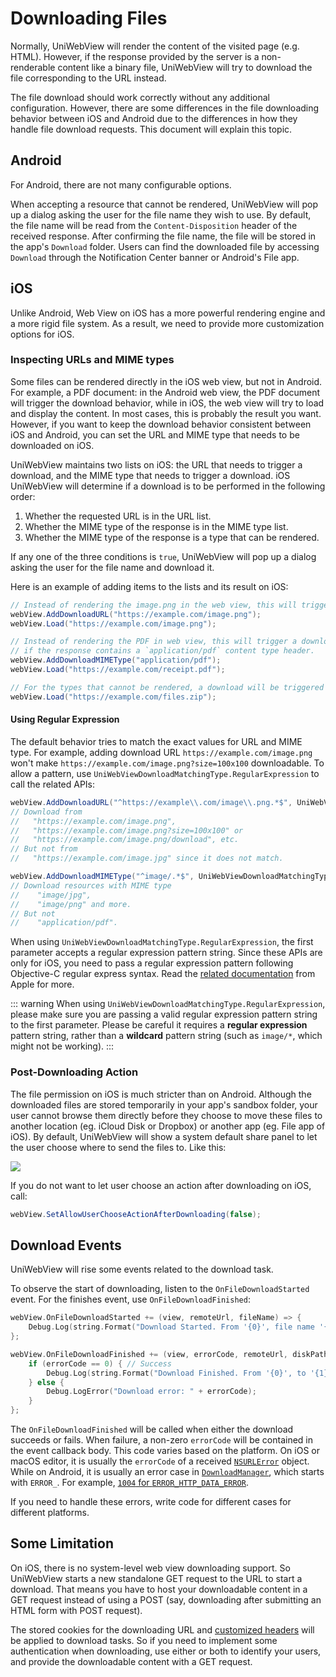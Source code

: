 # Downloading Files

Normally, UniWebView will render the content of the visited page (e.g. HTML). However, if the response provided by the server is a non-renderable content like a binary file, UniWebView will try to download the file corresponding to the URL instead.

The file download should work correctly without any additional configuration. However, there are some differences in the file downloading behavior between iOS and Android due to the differences in how they handle file download requests. This document will explain this topic.

## Android

For Android, there are not many configurable options.

When accepting a resource that cannot be rendered, UniWebView will pop up a dialog asking the user for the file name they wish to use. By default, the file name will be read from the `Content-Disposition` header of the received response. After confirming the file name, the file will be stored in the app's `Download` folder. Users can find the downloaded file by accessing `Download` through the Notification Center banner or Android's File app.

## iOS

Unlike Android, Web View on iOS has a more powerful rendering engine and a more rigid file system. As a result, we need to provide more customization options for iOS.

### Inspecting URLs and MIME types

Some files can be rendered directly in the iOS web view, but not in Android. For example, a PDF document: in the Android web view, the PDF document will trigger the download behavior, while in iOS, the web view will try to load and display the content. In most cases, this is probably the result you want. However, if you want to keep the download behavior consistent between iOS and Android, you can set the URL and MIME type that needs to be downloaded on iOS.

UniWebView maintains two lists on iOS: the URL that needs to trigger a download, and the MIME type that needs to trigger a download. iOS UniWebView will determine if a download is to be performed in the following order:

1. Whether the requested URL is in the URL list.
2. Whether the MIME type of the response is in the MIME type list.
3. Whether the MIME type of the response is a type that can be rendered.

If any one of the three conditions is `true`, UniWebView will pop up a dialog asking the user for the file name and download it.

Here is an example of adding items to the lists and its result on iOS:

```csharp
// Instead of rendering the image.png in the web view, this will trigger a download of the image at this specified URL.
webView.AddDownloadURL("https://example.com/image.png");
webView.Load("https://example.com/image.png");

// Instead of rendering the PDF in web view, this will trigger a download of all PDF files,
// if the response contains a `application/pdf` content type header.
webView.AddDownloadMIMEType("application/pdf");
webView.Load("https://example.com/receipt.pdf");

// For the types that cannot be rendered, a download will be triggered without any configuration.
webView.Load("https://example.com/files.zip");
```

#### Using Regular Expression

The default behavior tries to match the exact values for URL and MIME type. For example, adding download URL `https://example.com/image.png` won't make `https://example.com/image.png?size=100x100` downloadable. To allow a pattern, use `UniWebViewDownloadMatchingType.RegularExpression` to call the related APIs:

```csharp
webView.AddDownloadURL("^https://example\\.com/image\\.png.*$", UniWebViewDownloadMatchingType.RegularExpression);
// Download from 
//   "https://example.com/image.png", 
//   "https://example.com/image.png?size=100x100" or 
//   "https://example.com/image.png/download", etc.
// But not from 
//   "https://example.com/image.jpg" since it does not match.

webView.AddDownloadMIMEType("^image/.*$", UniWebViewDownloadMatchingType.RegularExpression);
// Download resources with MIME type 
//    "image/jpg", 
//    "image/png" and more. 
// But not 
//    "application/pdf".
```

When using `UniWebViewDownloadMatchingType.RegularExpression`, the first parameter accepts a regular expression pattern string. 
Since these APIs are only for iOS, you need to pass a regular expression pattern following Objective-C regular express syntax. 
Read the [related documentation](https://developer.apple.com/documentation/foundation/nsregularexpression#1661042) from Apple for more.

::: warning
When using `UniWebViewDownloadMatchingType.RegularExpression`, please make sure you are passing a valid regular 
expression pattern string to the first parameter. Please be careful it requires a **regular expression** pattern string,
rather than a **wildcard** pattern string (such as `image/*`, which might not be working).
:::

### Post-Downloading Action

The file permission on iOS is much stricter than on Android. Although the downloaded files are stored temporarily in your app's sandbox folder, your user cannot browse them directly before they choose to move these files to another location (eg. iCloud Disk or Dropbox) or another app (eg. File app of iOS). By default, UniWebView will show a system default share panel to let the user choose where to send the files to. Like this:

![](/images/file-share.png)

If you do not want to let user choose an action after downloading on iOS, call:

```csharp
webView.SetAllowUserChooseActionAfterDownloading(false);
```

## Download Events

UniWebView will rise some events related to the download task.

To observe the start of downloading, listen to the `OnFileDownloadStarted` event. For the finishes event, use `OnFileDownloadFinished`:

```swift
webView.OnFileDownloadStarted += (view, remoteUrl, fileName) => {
    Debug.Log(string.Format("Download Started. From '{0}', file name '{1}'", remoteUrl, fileName));
};

webView.OnFileDownloadFinished += (view, errorCode, remoteUrl, diskPath) => {
    if (errorCode == 0) { // Success
        Debug.Log(string.Format("Download Finished. From '{0}', to '{1}'", remoteUrl, diskPath));
    } else {
        Debug.LogError("Download error: " + errorCode);
    }
};
```

The `OnFileDownloadFinished` will be called when either the download succeeds or fails. When failure, a non-zero `errorCode`
will be contained in the event callback body. This code varies based on the platform. On iOS or macOS editor, it is usually
the `errorCode` of a received [`NSURLError`](https://developer.apple.com/documentation/foundation/urlerror) object.
While on Android, it is usually an error case in [`DownloadManager`](https://developer.android.com/reference/android/app/DownloadManager),
which starts with `ERROR_`. For example, [`1004` for `ERROR_HTTP_DATA_ERROR`](https://developer.android.com/reference/android/app/DownloadManager#ERROR_HTTP_DATA_ERROR).

If you need to handle these errors, write code for different cases for different platforms.

## Some Limitation

On iOS, there is no system-level web view downloading support. So UniWebView starts a new standalone GET request to the URL to start a download.
That means you have to host your downloadable content in a GET request instead of using a POST (say, downloading after submitting an HTML form with POST request).

The stored cookies for the downloading URL and [customized headers](/api/#setheaderfield) will be applied to download tasks.
So if you need to implement some authentication when downloading, use either or both to identify your users, and provide the downloadable content with a GET request.

